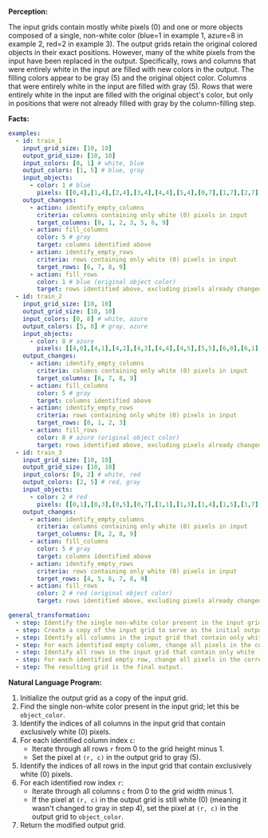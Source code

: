**Perception:**

The input grids contain mostly white pixels (0) and one or more objects composed of a single, non-white color (blue=1 in example 1, azure=8 in example 2, red=2 in example 3). The output grids retain the original colored objects in their exact positions. However, many of the white pixels from the input have been replaced in the output. Specifically, rows and columns that were entirely white in the input are filled with new colors in the output. The filling colors appear to be gray (5) and the original object color. Columns that were entirely white in the input are filled with gray (5). Rows that were entirely white in the input are filled with the original object's color, but only in positions that were not already filled with gray by the column-filling step.

**Facts:**


```yaml
examples:
  - id: train_1
    input_grid_size: [10, 10]
    output_grid_size: [10, 10]
    input_colors: [0, 1] # white, blue
    output_colors: [1, 5] # blue, gray
    input_objects:
      - color: 1 # blue
        pixels: [[0,4],[1,4],[2,4],[3,4],[4,4],[5,4],[0,7],[1,7],[2,7],[2,8],[2,9],[5,5],[5,6],[5,7],[5,8],[5,9]]
    output_changes:
      - action: identify_empty_columns
        criteria: columns containing only white (0) pixels in input
        target_columns: [0, 1, 2, 3, 5, 6, 9]
      - action: fill_columns
        color: 5 # gray
        target: columns identified above
      - action: identify_empty_rows
        criteria: rows containing only white (0) pixels in input
        target_rows: [6, 7, 8, 9]
      - action: fill_rows
        color: 1 # blue (original object color)
        target: rows identified above, excluding pixels already changed to gray(5)
  - id: train_2
    input_grid_size: [10, 10]
    output_grid_size: [10, 10]
    input_colors: [0, 8] # white, azure
    output_colors: [5, 8] # gray, azure
    input_objects:
      - color: 8 # azure
        pixels: [[4,0],[4,1],[4,2],[4,3],[4,4],[4,5],[5,5],[6,0],[6,1],[6,2],[6,3],[6,5],[7,3],[7,5],[8,0],[8,1],[8,3],[8,5],[9,1],[9,3],[9,5]]
    output_changes:
      - action: identify_empty_columns
        criteria: columns containing only white (0) pixels in input
        target_columns: [6, 7, 8, 9]
      - action: fill_columns
        color: 5 # gray
        target: columns identified above
      - action: identify_empty_rows
        criteria: rows containing only white (0) pixels in input
        target_rows: [0, 1, 2, 3]
      - action: fill_rows
        color: 8 # azure (original object color)
        target: rows identified above, excluding pixels already changed to gray(5)
  - id: train_3
    input_grid_size: [10, 10]
    output_grid_size: [10, 10]
    input_colors: [0, 2] # white, red
    output_colors: [2, 5] # red, gray
    input_objects:
      - color: 2 # red
        pixels: [[0,1],[0,3],[0,5],[0,7],[1,1],[1,3],[1,4],[1,5],[1,7],[2,1],[2,7],[3,1],[3,2],[3,3],[3,4],[3,5],[3,6],[3,7]]
    output_changes:
      - action: identify_empty_columns
        criteria: columns containing only white (0) pixels in input
        target_columns: [0, 2, 8, 9]
      - action: fill_columns
        color: 5 # gray
        target: columns identified above
      - action: identify_empty_rows
        criteria: rows containing only white (0) pixels in input
        target_rows: [4, 5, 6, 7, 8, 9]
      - action: fill_rows
        color: 2 # red (original object color)
        target: rows identified above, excluding pixels already changed to gray(5)

general_transformation:
  - step: Identify the single non-white color present in the input grid (object_color).
  - step: Create a copy of the input grid to serve as the initial output grid.
  - step: Identify all columns in the input grid that contain only white (0) pixels.
  - step: For each identified empty column, change all pixels in the corresponding column of the output grid to gray (5).
  - step: Identify all rows in the input grid that contain only white (0) pixels.
  - step: For each identified empty row, change all pixels in the corresponding row of the output grid to the object_color, *but only if* the pixel was not already changed to gray (5) in the previous column-filling step.
  - step: The resulting grid is the final output.
```


**Natural Language Program:**

1.  Initialize the output grid as a copy of the input grid.
2.  Find the single non-white color present in the input grid; let this be `object_color`.
3.  Identify the indices of all columns in the input grid that contain exclusively white (0) pixels.
4.  For each identified column index `c`:
    *   Iterate through all rows `r` from 0 to the grid height minus 1.
    *   Set the pixel at `(r, c)` in the output grid to gray (5).
5.  Identify the indices of all rows in the input grid that contain exclusively white (0) pixels.
6.  For each identified row index `r`:
    *   Iterate through all columns `c` from 0 to the grid width minus 1.
    *   If the pixel at `(r, c)` in the output grid is still white (0) (meaning it wasn't changed to gray in step 4), set the pixel at `(r, c)` in the output grid to `object_color`.
7.  Return the modified output grid.